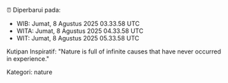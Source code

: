⏰ Diperbarui pada:
- WIB: Jumat, 8 Agustus 2025 03.33.58 UTC
- WITA: Jumat, 8 Agustus 2025 04.33.58 UTC
- WIT: Jumat, 8 Agustus 2025 05.33.58 UTC

Kutipan Inspiratif:
"Nature is full of infinite causes that have never occurred in experience."


Kategori: nature

